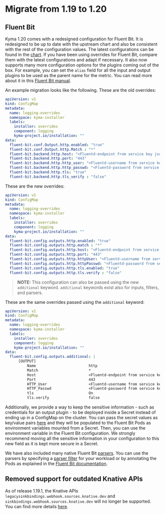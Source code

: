 # Migrate from 1.19 to 1.20

## Fluent Bit

Kyma 1.20 comes with a redesigned configuration for Fluent Bit. It is redesigned to be up to date with the upstream chart and also be consistent with the rest of the configuration values. The latest configurations can be found in the [chart](https://github.com/kyma-project/kyma/blob/master/resources/logging/charts/fluent-bit/values.yaml#L134). If you have been using overrides for Fluent Bit, compare them with the latest configurations and adapt if necessary. It also now supports many more configuration options for the plugins coming out of the box. For example, you can set the `alias` field for all the input and output plugins to be used as the parent name for the metric. You can read more about it in this [Fluent Bit manual](https://docs.fluentbit.io/manual/administration/monitoring#configuring-aliases).  

An example migration looks like the following. These are the old overrides:

```yaml
apiVersion: v1
kind: ConfigMap
metadata:
  name: logging-overrides
  namespace: kyma-installer
  labels:
    installer: overrides
    component: logging
    kyma-project.io/installation: ""
data:
  fluent-bit.conf.Output.http.enabled: "true"
  fluent-bit.conf.Output.http.Match : "*"
  fluent-bit.backend.http.host: "<Fluentd-endpoint from service key json>"
  fluent-bit.backend.http.port: "443"
  fluent-bit.backend.http.http_user: "<Fluentd-username from service key json>"
  fluent-bit.backend.http.http_passwd: "<Fluentd-password from service key json>"
  fluent-bit.backend.http.tls: "true"
  fluent-bit.backend.http.tls_verify : "false"
```

These are the new overrides: 

```yaml
apiVersion: v1
kind: ConfigMap
metadata:
  name: logging-overrides
  namespace: kyma-installer
  labels:
    installer: overrides
    component: logging
    kyma-project.io/installation: ""
data:
  fluent-bit.config.outputs.http.enabled: "true"
  fluent-bit.config.outputs.http.match : "*"
  fluent-bit.config.outputs.http.host: "<Fluentd-endpoint from service key json>"
  fluent-bit.config.outputs.http.port: "443"
  fluent-bit.config.outputs.http.httpUser: "<Fluentd-username from service key json>"
  fluent-bit.config.outputs.http.httpPasswd: "<Fluentd-password from service key json>"
  fluent-bit.config.outputs.http.tls.enabled: "true"
  fluent-bit.config.outputs.http.tls.verify : "false"
```

> **NOTE:** This configuration can also be passed using the new `additional` keyword. `additional` keywords exist also for inputs, filters, and parsers.

These are the same overrides passed using the `additional` keyword:

```yaml
apiVersion: v1
kind: ConfigMap
metadata:
  name: logging-overrides
  namespace: kyma-installer
  labels:
    installer: overrides
    component: logging
    kyma-project.io/installation: ""
data:
  fluent-bit.config.outputs.additional: |
      [OUTPUT]
          Name                        http
          Match                       *
          Host                        <Fluentd-endpoint from service key json>
          Port                        443
          HTTP_User                   <Fluentd-username from service key json>
          HTTP_Passwd                 <Fluentd-password from service key json>
          tls                         On
          tls.verify                  false
```

Additionally, we provide a way to keep the sensitive information - such as credentials for an output plugin - to be deployed inside a Secret instead of ending up in a ConfigMap on the cluster. You can pass the secret values as key/value pairs [here](https://github.com/kyma-project/kyma/blob/master/resources/logging/charts/fluent-bit/values.yaml#L135) and they will be populated to the Fluent Bit Pods as environment variables mounted from a Secret. Then, you can use the environment variable in the Fluent Bit configuration. We strongly recommend moving all the sensitive information in your configuration to this new field as it is kept more secure in a Secret.

We have also included many native Fluent Bit [parsers](https://github.com/kyma-project/kyma/blob/master/resources/logging/charts/fluent-bit/templates/kyma-additions/_parsers.tpl). You can use the parsers by specifying a [parser filter](https://docs.fluentbit.io/manual/pipeline/filters/parser) for your workload or by annotating the Pods as explained in the [Fluent Bit documentation](https://docs.fluentbit.io/manual/pipeline/filters/kubernetes#suggest-a-parser).

## Removed support for outdated Knative APIs

As of release 1.19.1, the Knative APIs `legacysinkbindings.webhook.sources.knative.dev` and `sinkbindings.webhook.sources.knative.dev` will no longer be supported. You can find more details [here](https://github.com/kyma-project/kyma/pull/10628).